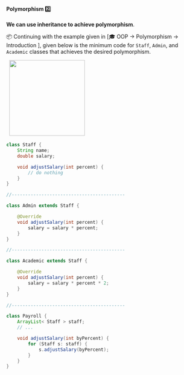 <link rel="stylesheet" href="{{baseUrl}}/css/textbook.css">

<div class="website-content">

<div id="title">

#### Polymorphism :two:

</div>

<div id="body">

**We can use inheritance to achieve polymorphism**.

<tip-box>

:package: Continuing with the example given in [<trigger trigger="click" for="modal:oopImpl-polymorphism">:mortar_board: OOP → Polymorphism → Introduction </trigger>], given below is the minimum code for `Staff`, `Admin`, and `Academic` classes that achieves the desired polymorphism.

<modal title="" id="modal:oopImpl-polymorphism">
  <include src="../../oopDesign/polymorphism/introduction/full.md"/>
</modal>

<img src="{{baseUrl}}/oopImplementation/polymorphism/images/polymorphicPayroll.png" height="200" />
<p/>

```java
class Staff {
    String name;
    double salary;

    void adjustSalary(int percent) {
        // do nothing
    }
}

//------------------------------------------

class Admin extends Staff {

    @Override
    void adjustSalary(int percent) {
        salary = salary * percent;
    }
}

//------------------------------------------

class Academic extends Staff {

    @Override
    void adjustSalary(int percent) {
        salary = salary * percent * 2;
    }
}

//------------------------------------------

class Payroll {
    ArrayList< Staff > staff;
    // ...

    void adjustSalary(int byPercent) {
        for (Staff s: staff) {
            s.adjustSalary(byPercent);
        }
    }
}
```

</tip-box>

</div>

<div id="extras">
  <include src="resources.md" />
</div>

</div>
